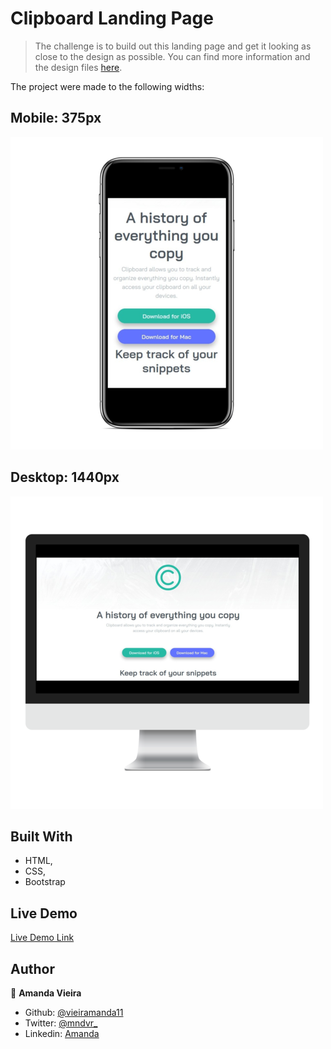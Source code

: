 # Clipboard Landing Page

> The challenge is to build out this landing page and get it looking as close to the design as possible. You can find more information and the design files [here](https://www.frontendmentor.io/challenges/clipboard-landing-page-5cc9bccd6c4c91111378ecb9).

The project were made to the following widths:

  ## Mobile: 375px
  ![screenshot](./design/mockup-phone.png)
  
  ## Desktop: 1440px
  
  
  ![screenshot](./design/desktop-mockup.png)

## Built With

- HTML,
- CSS,
- Bootstrap

## Live Demo

[Live Demo Link](https://vieiramanda11.github.io/Clipboard-Landing-Page/)


## Author

👤 **Amanda Vieira**

- Github: [@vieiramanda11](https://github.com/vieiramanda11)
- Twitter: [@mndvr_](https://twitter.com/mndvr_)
- Linkedin: [Amanda](https://www.linkedin.com/in/amandavieira23/)
